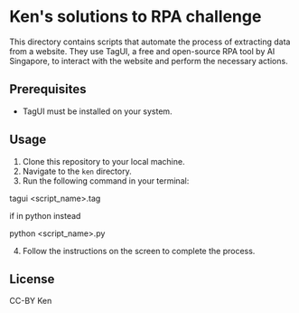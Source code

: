# Ken's solutions to RPA challenge

This directory contains scripts that automate the process of extracting data from a website. They use TagUI, a free and open-source RPA tool by AI Singapore, to interact with the website and perform the necessary actions.

## Prerequisites

- TagUI must be installed on your system.

## Usage

1. Clone this repository to your local machine.
2. Navigate to the `ken` directory.
3. Run the following command in your terminal:


tagui <script_name>.tag

if in python instead

python <script_name>.py



4. Follow the instructions on the screen to complete the process.

## License

CC-BY Ken 
